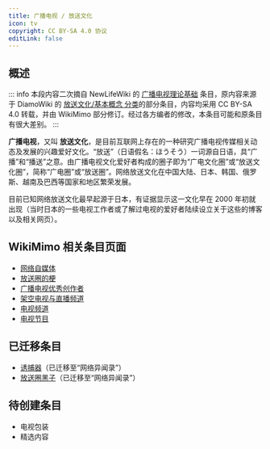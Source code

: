 ```yaml
---
title: 广播电视 / 放送文化
icon: tv
copyright: CC BY-SA 4.0 协议
editLink: false
---
```


## 概述

::: info
本段内容二次摘自 NewLifeWiki 的 [广播电视理论基础](https://newlifewiki.miraheze.org/wiki/广播电视理论基础) 条目，原内容来源于 DiamoWiki 的 [放送文化/基本概念 分类](https://diamowiki.miraheze.org/wiki/分类:放送文化/基本概念)的部分条目，内容均采用 CC BY-SA 4.0 转载，并由 WikiMimo 部分修订。经过各方编者的修改，本条目可能和原条目有很大差别。
:::

**广播电视**，又叫 **放送文化**，是目前互联网上存在的一种研究广播电视传媒相关动态及发展的兴趣爱好文化。“放送”（日语假名：ほうそう）一词源自日语，具“广播”和“播送”之意。由广播电视文化爱好者构成的圈子即为“广电文化圈”或“放送文化圈”，简称“广电圈”或“放送圈”。网络放送文化在中国大陆、日本、韩国、俄罗斯、越南及巴西等国家和地区繁荣发展。

目前已知网络放送文化最早起源于日本，有证据显示这一文化早在 2000 年初就出现（当时日本的一些电视工作者或了解过电视的爱好者陆续设立关于这些的博客以及相关网页）。

## WikiMimo 相关条目页面

- [网络自媒体](self-media/)
- [放送圈的梗](meme/)
- [广播电视优秀创作者](creator/)
- [架空电视与直播频道](virtual-tv/)
- [电视频道](television/)
- [电视节目](program/)

## 已迁移条目

- [诱捕器](youbuqi.md)（已迁移至“网络异闻录”）
- [放送圈黑子](/web-fair/tv-broadcasting-weirdo/)（已迁移至“网络异闻录”）

## 待创建条目

- 电视包装
- 精选内容
